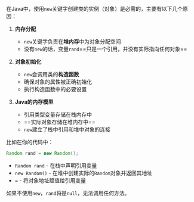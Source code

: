 在Java中，使用`new`关键字创建类的实例（对象）是必需的，主要有以下几个原因：

1. **内存分配**
   - `new`关键字负责在**堆内存**中为对象分配空间
   - 没有`new`的话，变量`rand`==只是一个引用，并没有实际指向任何对象==

2. **对象初始化**
   - `new`会调用类的**构造函数**
   - 确保对象的属性被正确初始化
   - 执行构造函数中的必要设置

3. **Java的内存模型**
   - 引用类型变量存储在栈内存中
   - ==实际对象存储在堆内存中==
   - `new`建立了栈中引用和堆中对象的连接

比如在你的代码中：
```java
Random rand = new Random();
```
- `Random rand` - 在栈中声明引用变量
- `new Random()` - 在堆中创建实际的`Random`对象并返回其地址
- `=` - 将对象地址赋值给引用变量

如果不使用`new`，`rand`将是`null`，无法调用任何方法。